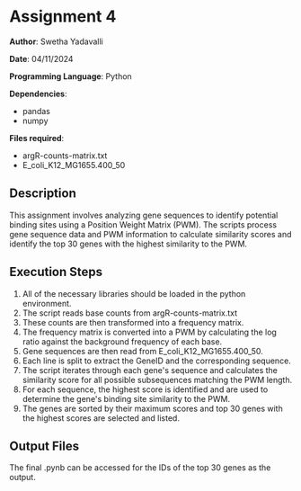 # Assignment 4

**Author**: Swetha Yadavalli

**Date**: 04/11/2024

**Programming Language**: Python

**Dependencies**:
- pandas
- numpy

**Files required**:
- argR-counts-matrix.txt
- E_coli_K12_MG1655.400_50

## Description

This assignment involves analyzing gene sequences to identify potential binding sites using a Position Weight Matrix (PWM). The scripts process gene sequence data and PWM information to calculate similarity scores and identify the top 30 genes with the highest similarity to the PWM.

## Execution Steps

1. All of the necessary libraries should be loaded in the python environment. 
2. The script reads base counts from argR-counts-matrix.txt 
3. These counts are then transformed into a frequency matrix.
4. The frequency matrix is converted into a PWM by calculating the log ratio against the background frequency of each base.
5. Gene sequences are then read from E_coli_K12_MG1655.400_50.
6. Each line is split to extract the GeneID and the corresponding sequence.
5. The script iterates through each gene's sequence and calculates the similarity score for all possible subsequences matching the PWM length.
6. For each sequence, the highest score is identified and are used to determine the gene's binding site similarity to the PWM.
7. The genes are sorted by their maximum scores and top 30 genes with the highest scores are selected and listed.

## Output Files

The final .pynb can be accessed for the IDs of the top 30 genes as the output. 
